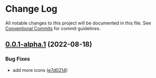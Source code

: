 # Change Log

All notable changes to this project will be documented in this file.
See [Conventional Commits](https://conventionalcommits.org) for commit guidelines.

## [0.0.1-alpha.1](https://github.com/qubitsky/anya-ui/compare/v0.0.1-alpha.0...v0.0.1-alpha.1) (2022-08-18)


### Bug Fixes

* add more icons ([e7d0214](https://github.com/qubitsky/anya-ui/commit/e7d021490fa09906a81291b7496253f312be8933))
